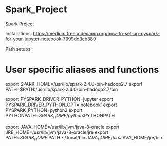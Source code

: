 # Spark_Project
Spark Project

Installations: https://medium.freecodecamp.org/how-to-set-up-pyspark-for-your-jupyter-notebook-7399dd3cb389

Path setups:
# User specific aliases and functions
export SPARK_HOME=/usr/lib/spark-2.4.0-bin-hadoop2.7
export PATH=$PATH:/usr/lib/spark-2.4.0-bin-hadoop2.7/bin

export PYSPARK_DRIVER_PYTHON=jupyter
export PYSPARK_DRIVER_PYTHON_OPT='notebook'
export PYSPARK_PYTHON=python2
export PYTHONPATH=$SPARK_HOME/python:$PYTHONPATH

export JAVA_HOME=/usr/lib/jvm/java-8-oracle
export JRE_HOME=/usr/lib/jvm/java-8-oracle/jre
export PATH=$SPARK_HOME:$PATH:~/.local/bin:$JAVA_HOME/bin:$JAVA_HOME/jre/bin
